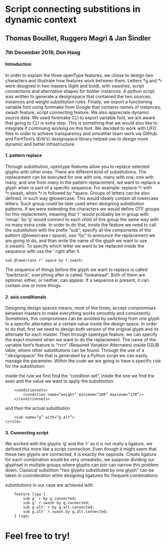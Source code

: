 # Script connecting substitions in dynamic context

## Thomas Bouillet, Ruggero Magrì & Jan Šindler

### 7th December 2019, Den Haag

#### Introduction

In order to explain the three openType features, we chose to design two characters and illustrate how features work between them. Letters *g and *r were designed in two masters (light and bold), with swashes, script connections and alternative shapes for bolder instances. A python script was written to generate a designspace that contained the two sources, instances and weight substitution rules.
Finally, we export a functioning variable font using fontmake from Google that contains names of instances, swash feature, script connecting feature. We also appreciate dynamic source data. We used fontmake CLI to export variable font, we are aware that going to CLI is extra step. This is something that we would also like to integrate if continuing working on this font. We decided to work with UFO files in order to achieve transparency and smoother team work via GitHub and FontTool’s (Erik’s) designspace library helped use to design more dynamic and better infrastructure. 


#### 1. pattern replace
 

Through substitution, opentype features allow you to replace selected glyphs with other ones.
There are different kind of substitutions. The replacement can be executed for one with one, many with one, one with many, and one from many
In the pattern replacement, we want to replace a glyph when is part of a specific sequence. For example: replace *r with *r.swash, when *r is followed by *space.
Groups of letters can be also defined, in such way @lowercase. This would ideally contain all lowercase letters. Such group could be later used when designing substitution patterns.
If we were extending the characters we would define OTF groups for this replacement, meaning that ’r’ would probably be in group with ’nmup’. So ‘g’ would connect to each child of this group the same way with no many extra code. 
In order to do that, inside the feature we need to call the substitution with the prefix “sub”, specify all the components of the pattern (@lowercase r space), use “by” to announce the replacement we are going to do, and than write the name  of the glyph we want to use (r.swash).
To specify which letter we want to be replaced inside the sequence with use the ‘ right after it.

```
sub @lowercase r’ space by r.swash;
```

The sequence of things before the glyph we want to replace is called “backtrack”, everything after is called “lookahead”. Both of them are optional: either, or neither, can appear. If a sequence is present, it can contain one or more things.



#### 2. axis conditionals

Designing design spaces means, most of the times, accept compromises between masters to make everything works smoothly and consistently. Sometimes, this compromises can be avoided by switching from one glyph to a specific alternates at a certain value inside the design space.
In order to do that, first we need to design both version of the original glyph and its alternate for each master. Then through opentype feature, we can specify the exact moment when we want to do the replacement. The name of the variable font’s feature is “rvrn” (Required Variation Alternates) inside GSUB table, where other substitutions can be found. Through the use of a “.designspace” file that is generated by a Python script we can easily manage the parameter. Within the code we are going to have a specific rule for the substitution:

<rule name=“substitution.g”>

inside the rule we first find the “condition set”, inside the one we find the axes and the value we want to apply the substitution:
```
	<conditionsets>
		<condition name=“weight” minimum=“100” maximum=“170”/>
	</conditionsets>
```
and then the actual substitution
```
	<sub name=“g” with=“g.alt”>
</rule>
```
#### 3. Connecting script

We worked with the glyphs ‘g’ and the ‘r’ as it is not really a ligature, we defined this more like a script connection. Even though it might seem that these two glyphs are connected, it is exactly the opposite. Create ligature for each combination would be very unrealistic, we suppose dividing our glyphset in multiple groups where glyphs can join can narrow this problem down. Classical substition "two glyphs substituted by one glyph" can be taken in cosinderation while designing ligatures for frequent combinations.

substitutions in our case are achieved with
```
    feature liga {
        sub g' r by g.connected;
        sub g' r.swash by g.connected;
        sub g.alt' r by g.alt.connected;
        sub g.alt' r.swash by g.alt.connected;
    } liga;
```
# Feel free to try!
